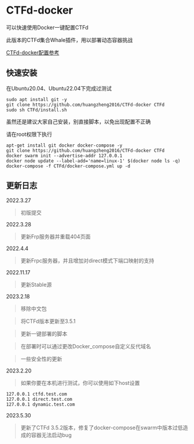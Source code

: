 # CTFd-docker
可以快速使用Docker一键配置CTFd

此版本的CTFd集合Whale插件，用以部署动态容器挑战

[CTFd-docker配置参考](https://blog.hz2016.com/2022/03/%e3%80%90ctfd%e3%80%91%e9%9d%b6%e5%9c%ba%e5%ae%89%e8%a3%85%e4%b8%8e%e9%85%8d%e7%bd%ae%ef%bc%88docker%e4%b8%80%e9%94%ae%e9%85%8d%e7%bd%ae%e7%89%88%ef%bc%89/)

## 快速安装

在Ubuntu20.04、Ubuntu22.04下完成过测试

```
sudo apt install git -y
git clone https://github.com/huangzheng2016/CTFd-docker CTFd
sudo sh CTFd/install.sh
```

虽然还是建议大家自己安装，别直接脚本，以免出现配置不正确

请在root权限下执行

```
apt-get install git docker docker-compose -y
git clone https://github.com/huangzheng2016/CTFd-docker CTFd
docker swarm init --advertise-addr 127.0.0.1
docker node update --label-add='name=linux-1' $(docker node ls -q)
docker-compose -f CTFd/docker-compose.yml up -d
```

## 更新日志

2022.3.27
>初版提交

2022.3.28

>更新Frp服务器并重载404页面

2022.4.4

>更新Frpc服务器，并且增加对direct模式下端口映射的支持

2022.11.17
>更新Stable源 

2023.2.18
>移除中文包

>将CTFd版本更新至3.5.1

>更新一键部署的脚本

>在部署时可以通过更改Docker_compose自定义反代域名

>一些安全性的更新

2023.2.20
>如果你要在本机进行测试，你可以使用如下host设置

```
127.0.0.1 ctfd.test.com
127.0.0.1 direct.test.com
127.0.0.1 dynamic.test.com
```

2023.5.30
>更新了CTFd 3.5.2版本，修复了docker-compose在swarm中版本过低造成的容器无法启动bug
